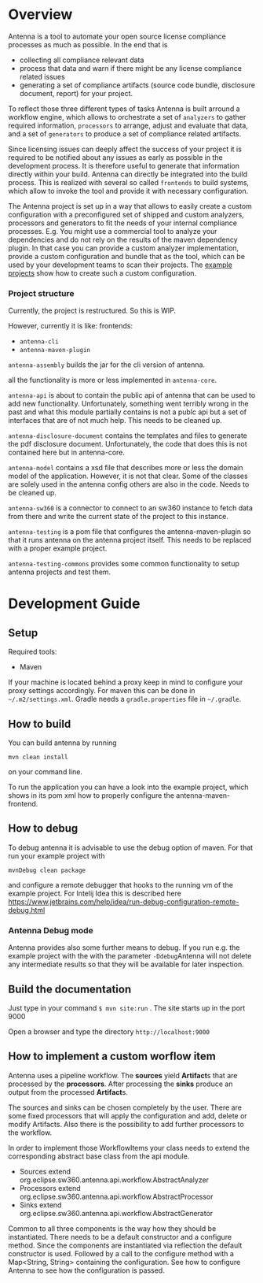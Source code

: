 # Overview
Antenna is a tool to automate your open source license compliance processes as much as possible. In the end that is 
 
 - collecting all compliance relevant data
 - process that data and warn if there might be any license compliance related issues
 - generating a set of compliance artifacts (source code bundle, disclosure document, report) for your project. 
 
 To reflect those three different types of tasks Antenna is built arround a workflow engine, which allows to orchestrate a set of ```analyzers``` to gather required information, ```processors``` to arrange, adjust and evaluate that data, and a set of ```generators``` to produce a set of compliance related artifacts.
 
 Since licensing issues can deeply affect the success of your project it is required to be notified about any issues as early as possible in the development process. It is therefore useful to generate that information directly within your build. Antenna can directly be integrated into the build process. This is realized with several so called ```frontends``` to build systems, which allow to invoke the tool and provide it with necessary configuration.
 
 
 The Antenna project is set up in a way that allows to easily create a custom configuration with a preconfigured set of shipped and custom analyzers, processors and generators to fit the needs of your internal compliance processes. E.g. You might use a commercial tool to analyze your dependencies and do not rely on the results of the maven dependency plugin. In that case you can provide a custom analyzer implementation, provide a custom configuration and bundle that as the tool, which can be used by your development teams to scan their projects. The [example projects](https://github.com/eclipse/antenna/tree/master/example-projects) show how to create such a custom configuration.
 
 
 
### Project structure
 
 Currently, the project is restructured. So this is WIP.
 
 However, currently it is like:
 frontends:
 - ```antenna-cli```
 - ```antenna-maven-plugin```
 
 ```antenna-assembly``` builds the jar for the cli version of antenna.
 
 all the functionality is more or less implemented in ```antenna-core```.
 
 ```antenna-api``` is about to contain the public api of antenna that can be used to add new functionality. Unfortunately, something went terribly wrong in the past and what this module partially contains is not a publc api but a set of interfaces that are of not much help. This needs to be cleaned up.
 
 ```antenna-disclosure-document``` contains the templates and files to generate the pdf disclosure document. Unfortunately, the code that does this is not contained here but in antenna-core.
 
 ```antenna-model``` contains a xsd file that describes more or less the domain model of the application. However, it is not that clear. Some of the classes are solely used in the antenna config others are also in the code. Needs to be cleaned up.
 
 ```antenna-sw360``` is a connector to connect to an sw360 instance to fetch data from there and write the current state of the project to this instance.
 
 ```antenna-testing``` is a pom file that configures the antenna-maven-plugin so that it runs antenna on the antenna project itself. This needs to be replaced with a proper example project.
 
 ```antenna-testing-commons``` provides some common functionality to setup antenna projects and test them.
 
 
 
 


# Development Guide

## Setup

Required tools:

- Maven

If your machine is located behind a proxy keep in mind to configure your proxy settings accordingly. For maven this can be done in `~/.m2/settings.xml`. Gradle needs a `gradle.properties` file in `~/.gradle`.

## How to build

You can build antenna by running

```
mvn clean install
```

on your command line.


To run the application you can have a look into the example project, which shows in its pom xml how to properly configure the antenna-maven-frontend.


## How to debug
To debug antenna it is advisable to use the debug option of maven. For that run your example project with
```
mvnDebug clean package
```
and configure a remote debugger that hooks to the running vm of the example project. For Intelij Idea this is described here https://www.jetbrains.com/help/idea/run-debug-configuration-remote-debug.html

### Antenna Debug mode 

Antenna provides also some further means to debug. If you run e.g. the example project with the with the parameter  `-Ddebug`Antenna will not delete any intermediate results so that they will be available for later inspection. 

## Build the documentation

Just type in your command `$ mvn site:run` .
The site starts up in the port 9000 

Open a browser and type the directory `http://localhost:9000`

## How to implement a custom worflow item

Antenna uses a pipeline workflow. The **sources** yield **Artifact**s that are
processed by the **processors**. After processing the **sinks** produce an
output from the processed **Artifact**s.

The sources and sinks can be chosen completely by the user. There are some
fixed processors that will apply the configuration and add, delete or modify
Artifacts. Also there is the possibility to add further processors to the
workflow.

In order to implement those WorkflowItems your class needs to extend the
corresponding abstract base class from the api module.

* Sources extend org.eclipse.sw360.antenna.api.workflow.AbstractAnalyzer
* Processors extend org.eclipse.sw360.antenna.api.workflow.AbstractProcessor
* Sinks extend org.eclipse.sw360.antenna.api.workflow.AbstractGenerator

Common to all three components is the way how they should be instantiated.
There needs to be a default constructor and a configure method.
Since the components are instantiated via reflection the default constructor is used. Followed by a call to the configure method with a Map<String, String> containing the configuration.
See how to configure Antenna to see how the configuration is passed.

